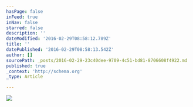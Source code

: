 ```yaml
---
hasPage: false
inFeed: true
inNav: false
starred: false
description: ''
dateModified: '2016-02-29T08:58:12.789Z'
title: ''
datePublished: '2016-02-29T08:58:13.542Z'
author: []
sourcePath: _posts/2016-02-29-23c40dee-9709-4c51-bd81-8706608f4922.md
published: true
_context: 'http://schema.org'
_type: Article

---
```

![](https://the-grid-user-content.s3-us-west-2.amazonaws.com/e573688b-f440-4e5f-95fa-72a3cf21de30.jpg)
